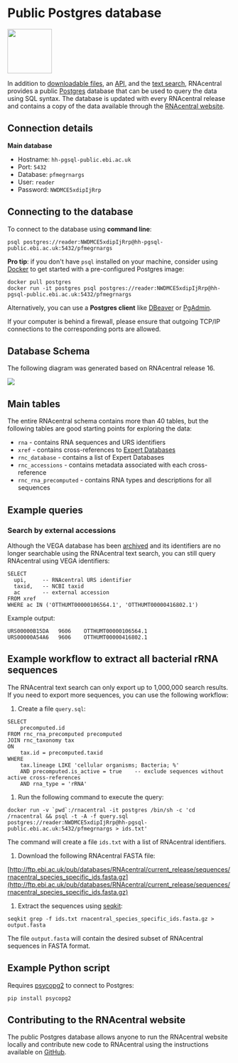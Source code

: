 
# <i class="fa fa-database"></i> Public Postgres database

<img src="https://upload.wikimedia.org/wikipedia/commons/2/29/Postgresql_elephant.svg" class="img-responsive pull-right" style="width: 100px; margin-right: 20px;">

In addition to [downloadable files](/downloads), an [API](/api),
and the [text search](/search?q=RNA), RNAcentral provides a public
[Postgres](https://en.wikipedia.org/wiki/PostgreSQL) database that can be used
to query the data using SQL syntax. The database is updated with every RNAcentral release
and contains a copy of the data available through the [RNAcentral website](/).

## Connection details

**Main database**

- Hostname: `hh-pgsql-public.ebi.ac.uk`
- Port: `5432`
- Database: `pfmegrnargs`
- User: `reader`
- Password: `NWDMCE5xdipIjRrp`

## Connecting to the database

To connect to the database using **command line**:

  ```
  psql postgres://reader:NWDMCE5xdipIjRrp@hh-pgsql-public.ebi.ac.uk:5432/pfmegrnargs
  ```

**Pro tip**: if you don't have `psql` installed on your machine, consider using [Docker](https://www.docker.com/) to get started with a pre-configured Postgres image:

  ```
  docker pull postgres
  docker run -it postgres psql postgres://reader:NWDMCE5xdipIjRrp@hh-pgsql-public.ebi.ac.uk:5432/pfmegrnargs
  ```

Alternatively, you can use a **Postgres client** like [DBeaver](https://dbeaver.io) or [PgAdmin](https://pgadmin.org).

<i class="fa fa-warning"></i> If your computer is behind a firewall, please ensure that outgoing TCP/IP connections to the corresponding ports are allowed.

## Database Schema

The following diagram was generated based on RNAcentral release 16.

<a href="/static/img/rnacentral_release_16_schema.png">
  <img src="/static/img/rnacentral_release_16_schema.png" class="img-responsive">
</a>

## Main tables

The entire RNAcentral schema contains more than 40 tables, but the following tables
are good starting points for exploring the data:

- `rna` - contains RNA sequences and URS identifiers
- `xref` - contains cross-references to [Expert Databases](/expert-databases)
- `rnc_database` - contains a list of Expert Databases
- `rnc_accessions` - contains metadata associated with each cross-reference
- `rnc_rna_precomputed` - contains RNA types and descriptions for all sequences

## Example queries

### Search by external accessions

Although the VEGA database has been [archived](http://vega.archive.ensembl.org/info/website/archive.html) and its
identifiers are no longer searchable using the RNAcentral text search,
you can still query RNAcentral using VEGA identifiers:

```
SELECT
  upi,     -- RNAcentral URS identifier
  taxid,   -- NCBI taxid
  ac       -- external accession
FROM xref
WHERE ac IN ('OTTHUMT00000106564.1', 'OTTHUMT00000416802.1')
```

Example output:

```
URS00000B15DA	9606	OTTHUMT00000106564.1
URS00000A54A6	9606	OTTHUMT00000416802.1
```

## Example workflow to extract all bacterial rRNA sequences

The RNAcentral text search can only export up to 1,000,000 search results.
If you need to export more sequences, you can use the following workflow:

1. Create a file `query.sql`:

  ```
  SELECT
      precomputed.id
  FROM rnc_rna_precomputed precomputed
  JOIN rnc_taxonomy tax
  ON
      tax.id = precomputed.taxid
  WHERE
      tax.lineage LIKE 'cellular organisms; Bacteria; %'
      AND precomputed.is_active = true    -- exclude sequences without active cross-references
      AND rna_type = 'rRNA'
  ```

1. Run the following command to execute the query:

  ```
  docker run -v `pwd`:/rnacentral -it postgres /bin/sh -c 'cd /rnacentral && psql -t -A -f query.sql postgres://reader:NWDMCE5xdipIjRrp@hh-pgsql-public.ebi.ac.uk:5432/pfmegrnargs > ids.txt'  
  ```

  The command will create a file `ids.txt` with a list of RNAcentral identifiers.

1. Download the following RNAcentral FASTA file:

  [http://ftp.ebi.ac.uk/pub/databases/RNAcentral/current_release/sequences/rnacentral_species_specific_ids.fasta.gz](http://ftp.ebi.ac.uk/pub/databases/RNAcentral/current_release/sequences/rnacentral_species_specific_ids.fasta.gz)

1. Extract the sequences using [seqkit](https://bioinf.shenwei.me/seqkit/):

  ```
  seqkit grep -f ids.txt rnacentral_species_specific_ids.fasta.gz > output.fasta
  ```

  The file `output.fasta` will contain the desired subset of RNAcentral sequences in FASTA format.

## Example Python script

Requires [psycopg2](http://initd.org/psycopg/) to connect to Postgres:

```
pip install psycopg2
```

<script src="https://gist.github.com/AntonPetrov/ec248312feff6acc07a82b4bfb595440.js"></script>

## Contributing to the RNAcentral website

The public Postgres database allows anyone to run the RNAcentral website locally
and contribute new code to RNAcentral using the instructions available on [GitHub](https://github.com/rnacentral/rnacentral-webcode).
